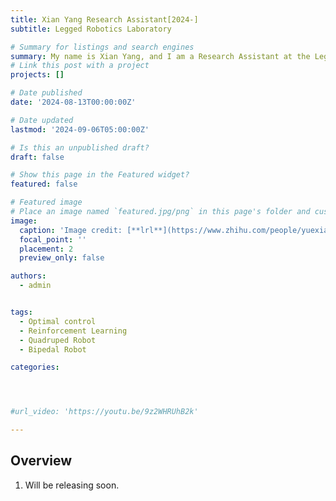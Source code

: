 ```yaml
---
title: Xian Yang Research Assistant[2024-]
subtitle: Legged Robotics Laboratory

# Summary for listings and search engines
summary: My name is Xian Yang, and I am a Research Assistant at the Legged Robotics Laboratory of The Chinese University of Hong Kong. My research interests include robotic motion, structural optimization, and mathematical modeling. I am always passionate about mechanics and love exploring the unknown.
# Link this post with a project
projects: []

# Date published
date: '2024-08-13T00:00:00Z'

# Date updated
lastmod: '2024-09-06T05:00:00Z'

# Is this an unpublished draft?
draft: false

# Show this page in the Featured widget?
featured: false

# Featured image
# Place an image named `featured.jpg/png` in this page's folder and customize its options here.
image:
  caption: 'Image credit: [**lrl**](https://www.zhihu.com/people/yuexiaozhu)'
  focal_point: ''
  placement: 2
  preview_only: false

authors:
  - admin


tags:
  - Optimal control
  - Reinforcement Learning
  - Quadruped Robot
  - Bipedal Robot

categories:




#url_video: 'https://youtu.be/9z2WHRUhB2k'

---
```


## Overview

1. Will be releasing soon.

